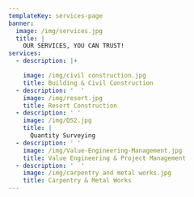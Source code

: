 ```yaml
---
templateKey: services-page
banner:
  image: /img/services.jpg
  title: |
    OUR SERVICES, YOU CAN TRUST!
services:
  - description: |+

    image: /img/civil construction.jpg
    title: Building & Civil Construction
  - description: '  '
    image: /img/resort.jpg
    title: Resort Construction
  - description: ' '
    image: /img/QS2.jpg
    title: |
      Quantity Surveying
  - description: ' '
    image: /img/Value-Engineering-Management.jpg
    title: Value Engineering & Project Management
  - description: '  '
    image: /img/carpentry and metal works.jpg
    title: Carpentry & Metal Works
---
```


